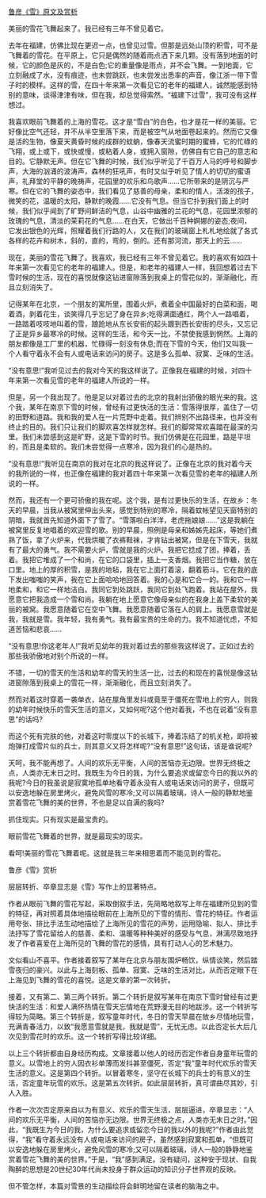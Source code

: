 [鲁彦《雪》原文及赏析](https://www.vrrw.net/wx/9024.html)

美丽的雪花飞舞起来了。我已经有三年不曾见着它。

去年在福建，仿佛比现在更迟一点，也曾见过雪。但那是远处山顶的积雪，可不是飞舞着的雪花。在平原上，它只是偶然的随着雨点洒下来几颗。没有落到地面的时候，它的颜色是灰的，不是白色;它的重量像是雨点，并不会飞舞。一到地面，它立刻融成了水，没有痕迹，也未尝跳跃，也未尝发出悉率的声音，像江浙一带下雪子时的模样。这样的雪，在四十年来第一次看见它的老年的福建人，诚然能感到特别的意味，谈得津津有味，但在我，却总觉得索然。“福建下过雪”，我可没有这样想过。

我喜欢眼前飞舞着的上海的雪花。这才是“雪白”的白色，也才是花一样的美丽。它好像比空气还轻，并不从半空里落下来，而是被空气从地面卷起来的。然而它又像是活的生物，像夏天黄昏时候的成群的蚊蚋，像春天流蜜时期的蜜蜂，它的忙碌的飞翔，或上或下，或快或慢，或粘着人身，或拥入窗隙，仿佛自有它自己的意志和目的。它静默无声。但在它飞舞的时候，我们似乎听见了千百万人马的呼号和脚步声，大海的汹涌的波涛声，森林的狂吼声，有时又似乎听见了情人的切切的蜜语声，礼拜堂的平静的晚祷声，花园里的欢乐和鸟歌声……它所带来的是阴沉与严寒。但在它的飞舞的姿态中，我们看见了慈善的母亲，柔和的情人，活泼的孩子，微笑的花，温暖的太阳，静默的晚霞……它没有气息。但当它扑到我们面上的时候，我们似乎闻到了旷野间鲜洁的气息，山谷中幽雅的兰花的气息，花园里浓郁的玫瑰的气息，清淡的茉莉花的气息……在白天，它做出千百种婀娜的姿态;夜间，它发出银色的光辉，照耀着我们行路的人，又在我们的玻璃窗上札札地绘就了各式各样的花卉和树木，斜的，直的，弯的，倒的。还有那河流，那天上的云……



现在，美丽的雪花飞舞了。我喜欢，我已经有三年不曾见着它。我的喜欢有如四十年来第一次看见它的老年的福建人。但是，和老年的福建人一样，我回想着过去下雪时候的生活，现在的喜悦就像这钻进窗隙落到我桌上的雪花似的，渐渐融化，而且立刻消失了。

记得某年在北京，一个朋友的寓所里，围着火炉，煮着全中国最好的白菜和面，喝着酒，剥着花生，谈笑得几乎忘记了身在异乡;吃得满面通红，两个人一路唱着，一路踏着吱吱地叫着的雪，踉跄地从东长安街的起头踱到西长安街的尽头，又忘记了正是异乡最寒冷的时候。这样的生活，和今天一比，不禁使我感到惘然。上海的朋友都像是工厂里的机器，忙碌得一刻没有休息;而在下雪的今天，他们又叫我一个人看守着永不会有人或电话来访问的房子。这是多么孤单、寂寞、乏味的生活。

“没有意思!”我听见过去的我对今天的我这样说了。正像我在福建的时候，对四十年来第一次看见雪的老年的福建人所说的一样。

但是，另一个我出现了。他是足以对着过去的北京的我射出骄傲的眼光来的我。这个我，某年在南京下雪的时候，曾经有过更快活的生活：雪落得很厚，盖住了一切的田野和道路。我和我的爱人在一片荒野中走着。我们辨别不出路径来，也并没有终止的目的。我们只让我们的脚欢喜怎样就怎样。我们的脚常常欢喜踏在最深的沟里。我们未尝感到这是旷野，这是下雪的时节。我们仿佛是在花园里，路是平坦的，而且是柔软的。我们未尝觉得一点寒冷，因为我们的心是热的。

“没有意思!”我听见在南京的我对在北京的我这样说了。正像在北京的我对着今天的我所说的一样，也正像在福建的我对着四十年来第一次看见雪的老年的福建人所说的一样。

然而，我还有一个更可骄傲的我在呢。这个我，是有过更快乐的生活，在故乡：冬天的早晨，当我从被窝里伸出头来，感觉到特别的寒冷，隔着蚊帐望见天窗特别的阴暗，我就首先知道外面下了雪了。“雪落啦白洋洋，老虎拖娘娘……”这是我躺在被窝里反复地唱着的欢迎雪的歌。别的早晨，照例是母亲和姊姊先起床，等她们煮熟了饭，拿了火炉来，代我烘暖了衣裤鞋袜，才肯钻出被窝，但是在下雪天，我就有了最大的勇气。我不需要火炉，雪就是我的火炉。我把它捻成了团，捧着，丢着。我把它堆成了一个和尚，在它的口袋里，插上一支香烟。我把它当作糖，放在口里。地上的厚的积雪，是我的地毡，我在它上面打着滚，翻着筋斗。它在我的底下发出嗤嗤的笑声，我在它上面哈哈地回答着。我的心是和它合一的。我和它一样地柔和，和它一样地洁白。我同它到处跳跃，我同它到处飞跑着。我站在屋外，我愿意它把我造成一个雪和尚。我躺在地上愿意它像母亲似的在我身上盖下柔软的美丽的被窝。我愿意随着它在空中飞舞。我愿意随着它落在人的肩上。我愿意雪就是我，我就是雪。我年轻，我有勇气。我有最宝贵的生命的力。我不知道忧虑，不知道苦恼和悲哀……

“没有意思!你这老年人!”我听见幼年的我对着过去的那些我这样说了。正如过去的那些我骄傲地对别个所说的一样。

不错，一切的雪天的生活和幼年的雪天的生活一比，过去的和现在的喜悦是像这钻进窗隙落到我桌上的雪花一样，渐渐融化，而且立刻消失了。

然而对着这时穿着一袭单衣，站在屋角里发抖或竟至于僵死在雪地上的穷人，则我的幼年时候快乐的雪天生活的意义，又如何呢?这个他对着我，不也在说着“没有意思”的话吗?

而这个死有完肤的他，对着这时零度以下的长城下，捧着冻结了的机关枪，即将被炮弹打成雪片似的兵士，则其意义又将怎样呢?“没有意思!”这句话，该是谁说呢?

天呵，我不能再想了。人间的欢乐无平衡，人间的苦恼亦无边限。世界无终极之点，人类亦无末日之时。我既生为今日的我，为什么要追求或留恋今日的我以外的我呢?今日的我虽说是寂寞地孤单地看守着永没有人或电话来访问的房子，但既可以安逸地躲在房里烤火，避免风雪的寒冷;又可以隔着玻璃，诗人一般的静默地鉴赏着雪花飞舞的美的世界，不也是足以自满的我吗?

抓住现实。只有现实是最宝贵的。

眼前雪花飞舞着的世界，就是最现实的现实。

看呵!美丽的雪花飞舞着呢。这就是我三年来相思着而不能见到的雪花。

鲁彦《雪》赏析

层层转折、卒章显志是《雪》写作上的显著特点。

作者从眼前飞舞的雪花写起，采取倒叙手法，先简略地叙写上年在福建所见到的雪的特征，再对照着具体地描绘眼前在上海所见的下雪的情形、雪花的特征。作者运用夸张、排比手法生动地描绘了上海所见的雪花的声势，运用隐喻、拟人、排比手法抒写了雪花留给人的慈善、柔和、温暖等种种美好的感受与气息，淋漓尽致地抒发了作者喜爱在上海所见的飞舞的雪花的感情，具有打动人心的艺术魅力。

文似看山不喜平。作者接着叙写了某年在北京与朋友围炉畅饮，纵情谈笑，然后踏雪夜归的豪兴。以此与上海刻板、孤单、寂寞、乏味的生活对比，从而否定眼下在上海见到飞舞的雪花的喜悦。这是文章的第一次转折。

接着，又有第二、第三两个转折。第二个转折是叙写某年在南京下雪时曾经有过更快活的生活：和爱人满怀热情在雪天忘情地在荒野漫无目的地跋涉。这一个转折写得较为简略。第三个转折是，叙写童年时代，冬日的雪天早晨在故乡尽情地玩雪，充满青春活力，以致“我愿意雪就是我，我就是雪”，无忧无虑。以此否定长大后几次见到雪花时的欢乐。这一个转折写得比较详细。

以上三个转折都由自身经历构成。文章接着以他人的经历否定作者自身童年玩雪的意义。以雪地上的穷人因衣衫单薄而发抖甚至僵死，否定“我”童年时代欢乐的雪天生活的意义。这是第四个转折。以冒着寒冬，坚守在长城下的兵士的有意义的生活，否定童年玩雪的欢乐。这是第五次转折。如此层层转折，真可谓曲尽其妙，引人入胜。

作者一次次否定原来自以为有意义、欢乐的雪天生活，层层逼进，卒章显志：“人间的欢乐无平衡，人间的苦恼亦无边限。世界无终极之点，人类亦无末日之时。”因此，“我既生为今日的我，为什么要追求或留恋今日的我以外的我呢?”作者由此觉得，“我”看守着永远没有人或电话来访问的房子，虽然感到寂寞和孤单，“但既可以安逸地躲在房里烤火，避免风雪的寒冷;又可以隔着玻璃，诗人一般的静静地鉴赏着雪花飞舞的美的世界。”于是，“我”感到满足。没有疑问，这种安于现状、自我陶醉的思想是20世纪30年代尚未投身于群众运动的知识分子世界观的反映。

但不管怎样，本篇对雪景的生动描绘将会鲜明地留在读者的脑海之中。

